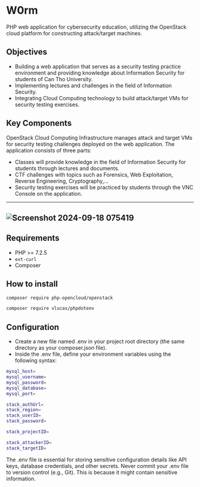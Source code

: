 # W0rm

PHP web application for cybersecurity education, utilizing the OpenStack cloud platform for constructing attack/target machines.

## Objectives

* Building a web application that serves as a security testing practice environment and providing knowledge about Information Security for students of Can Tho University.
* Implementing lectures and challenges in the field of Information Security.
* Integrating Cloud Computing technology to build attack/target VMs for security testing exercises.

## Key Components

OpenStack Cloud Computing Infrastructure manages attack and target VMs for security testing challenges deployed on the web application.
The application consists of three parts:
* Classes will provide knowledge in the field of Information Security for students through lectures and documents.
* CTF challenges with topics such as Forensics, Web Exploitation, Reverse Engineering, Cryptography,...
* Security testing exercises will be practiced by students through the VNC Console on the application.

---
![Screenshot 2024-09-18 075419](https://github.com/user-attachments/assets/42b89075-a3cc-4f23-86ee-46a475260d4d)
---

## Requirements

* PHP >= 7.2.5
* `ext-curl`
* Composer

## How to install

```bash
composer require php-opencloud/openstack
```
```bash
composer require vlucas/phpdotenv
```

## Configuration

* Create a new file named .env in your project root directory (the same directory as your composer.json file).
* Inside the .env file, define your environment variables using the following syntax:

```bash
mysql_host=
mysql_username=
mysql_password=
mysql_database=
mysql_port=

stack_authUrl=
stack_region=
stack_userID=
stack_password=

stack_projectID=

stack_attackerID=
stack_targetID=
```
The .env file is essential for storing sensitive configuration details like API keys, database credentials, and other secrets.
Never commit your .env file to version control (e.g., Git). This is because it might contain sensitive information.

